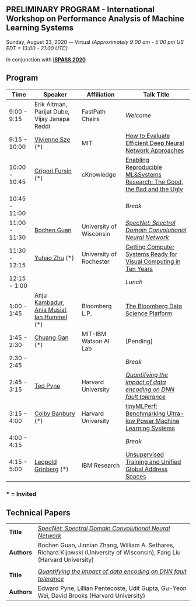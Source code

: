 ## PRELIMINARY PROGRAM - International Workshop on Performance Analysis of Machine Learning Systems
Sunday, August 23, 2020 -- Virtual *(Approximately 9:00 am - 5:00 pm US EDT = 13:00 - 21:00 UTC)*

In conjunction with **[ISPASS 2020](https://www.ispass.org/ispass2020)**

## Program

| Time          | Speaker                                                           | Affiliation                      | Talk Title            |
| ----          | ----                                                              | ----                             | ----                  |
|  9:00 -  9:15 | Erik Altman, Parijat Dube, Vijay Janapa Reddi | FastPath Chairs                  | *Welcome*             |
|  9:15 - 10:00 | [Vivienne Sze](https://www.csail.mit.edu/person/vivienne-sze) (\*)| MIT                              | [How to Evaluate Efficient Deep Neural Network Approaches](https://fastpath2020.github.io/Sze)                             |
| 10:00 - 10:45 | [Grigori Fursin](https://fursin.net) (\*)                         | cKnowledge                       | [Enabling Reproducible ML&Systems Research: The Good, the Bad and the Ugly](https://fastpath2020.github.io/Fursin)              |
| 10:45 - 11:00 |                                                                   |                                  | *Break*                 |
| 11:00 - 11:30 | [Bochen Guan](https://www.researchgate.net/scientific-contributions/2146058788-Bochen-Guan) | University of Wisconsin          | [*SpecNet: Spectral Domain Convolutional Neural Network*](https://fastpath2020.github.io/Guan)                               |
| 11:30 - 12:15 | [Yuhao Zhu](http://www.yuhaozhu.com/) (\*)                        | University of Rochester          | [Getting Computer Systems Ready for Visual Computing in Ten Years](https://fastpath2020.github.io/Zhu)                         |
| 12:15 -  1:00 |                                                                   |                                  | *Lunch*                 |
|  1:00 -  1:45 | [Anju Kambadur](https://www.linkedin.com/in/anju-kambadur-48aa78162), [Ania Musial](https://www.linkedin.com/in/aniamusial), [Ian Hummel](https://www.linkedin.com/in/ihummel)  (\*)                                         | Bloomberg L.P.                   | [The Bloomberg Data Science Platform](https://fastpath2020.github.io/Kambadur)                                           |
|  1:45 -  2:30 | [Chuang Gan](https://mitibmwatsonailab.mit.edu/people/chuang-gan) (\*) | MIT-IBM Watson AI Lab       | [Pending]               |
|  2:30 -  2:45 |                                                                   |                                  | *Break*                 |
|  2:45 -  3:15 | [Ted Pyne](https://sites.google.com/view/tedpyne/home)            | Harvard University               | [*Quantifying the impact of data encoding on DNN fault tolerance*](https://fastpath2020.github.io/Pyne)                          |
|  3:15 -  4:00 | [Colby Banbury](https://www.linkedin.com/in/colby-banbury-267956135) (\*) | Harvard University               | [tinyMLPerf: Benchmarking Ultra-low Power Machine Learning Systems](https://fastpath2020.github.io/Banbury)             |
|  4:00 -  4:15 |                                                                   |                                  | *Break*                 |
|  4:15 -  5:00 | [Leopold Grinberg](https://researcher.watson.ibm.com/researcher/view.php?person=us-leopoldgrinberg) (\*) | IBM Research  | [Unsupervised Training and Unified Global Address Spaces](https://fastpath2020.github.io/Grinberg)         |

### * = Invited

## Technical Papers

|             |                                                                                                                              |
| ----        | ----                                                                                                                         |
| **Title**   | [*SpecNet: Spectral Domain Convolutional Neural Network*](https://fastpath2020.github.io/Guan)                               |
| **Authors** | Bochen Guan, Jinnian Zhang, William A. Sethares, Richard Kijowski (University of Wisconsin), Fang Liu (Harvard University)   |
|             |                                                                                                                              |
| **Title**   | [*Quantifying the impact of data encoding on DNN fault tolerance*](https://fastpath2020.github.io/Pyne)                      |
| **Authors** | Edward Pyne, Lillian Pentecoste, Udit Gupta, Gu-Yeon Wei, David Brooks (Harvard University)                                  |
